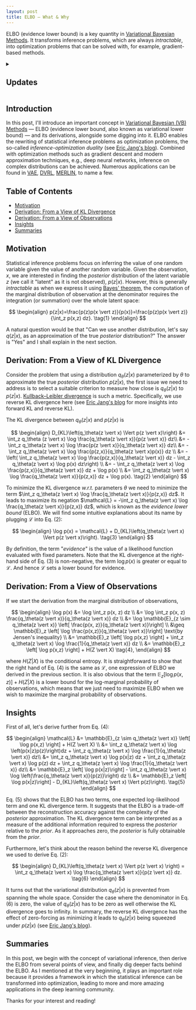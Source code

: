 ```yaml
---
layout: post
title: ELBO — What & Why
---
```


ELBO (evidence lower bound) is a key quantity in [Variational Bayesian Methods](https://en.wikipedia.org/wiki/Variational_Bayesian_methods). It transforms inference problems, which are always _intractable_, into optimization problems that can be solved with, for example, gradient-based methods.

<details>
    <summary><h2>Updates</h2></summary>
    <h3>April 13 2021</h3>
    Eq. (4) has been corrected in which the entropy term should be a conditional entropy of $Z$ given $X$, i.e., $H \left(Z \vert X \right)$, instead of $H \left(Z\right)$ in the previous version.
    
</details>


## Introduction

In this post, I'll introduce an important concept in  [Variational Bayesian (VB) Methods](https://en.wikipedia.org/wiki/Variational_Bayesian_methods) — ELBO (evidence lower bound, also known as variational lower bound) — and its derivations, alongside some digging into it. ELBO enables the rewriting of statistical inference problems as optimization problems, the so-called _inference-optimization duality_ (see [Eric Jang's blog](https://blog.evjang.com/2016/08/variational-bayes.html)). Combined with optimization methods such as gradient descent and modern approximation techniques, e.g., deep neural networks, inference on complex distributions can be achieved. Numerous applications can be found in [VAE](https://arxiv.org/abs/1312.6114v10), [DVRL](https://arxiv.org/abs/1806.02426), [MERLIN](https://arxiv.org/abs/1803.10760), to name a few.

## Table of Contents

* <a href='#motivation'>Motivation</a>
* <a href='#derivation_kl'>Derivation: From a View of KL Divergence</a>
* <a href='#derivation_logpx'>Derivation: From a View of Observations</a>
* <a href='#insight'>Insights</a>
* <a href='#summary'>Summaries</a>

<h2 id='motivation'>Motivation</h2>

Statistical inference problems focus on inferring the value of one random variable given the value of another random variable. Given the observation, $x$, we are interested in finding the _posterior_ distribution of the latent variable $z$ (we call it "latent" as it is not observed), $p(z \vert x)$. However, this is generally _intractable_ as when we express it using [Bayes' theorem](https://en.wikipedia.org/wiki/Bayes%27_theorem), the computation of the marginal distribution of observation at the denominator requires the integration (or summation) over the whole latent space:

$$
\begin{align}
p(z|x)=\frac{p(z)p(x \vert z)}{p(x)}=\frac{p(z)p(x \vert z)}{\int_z p(x,z) dz}.
\tag{1}
\end{align}
$$

A natural question would be that "Can we use another distribution, let's say $q(z \vert x)$, as an approximation of the true _posterior_ distribution?" The answer is "Yes" and I shall explain in the next section.

<h2 id='derivation_kl'>Derivation: From a View of KL Divergence</h2>

Consider the problem that using a distribution $q_\theta(z \vert x)$ parameterized by $\theta$ to approximate the true _posterior_ distribution $p(z \vert x)$, the first issue we need to address is to select a suitable criterion to measure how close is $q_\theta(z \vert x)$ to $p(z \vert x)$. [Kullback–Leibler divergence](https://en.wikipedia.org/wiki/Kullback%E2%80%93Leibler_divergence) is such a metric. Specifically, we use reverse KL divergence here (see [Eric Jang's blog](https://blog.evjang.com/2016/08/variational-bayes.html) for more insights into forward KL and reverse KL). 

The KL divergence between $q_\theta(z \vert x)$ and $p(z \vert x)$ is

$$
\begin{align}
D_{KL}\left(q_\theta(z \vert x) \Vert p(z \vert x)\right) &= \int_z q_\theta (z \vert x) \log \frac{q_\theta(z \vert x)}{p(z \vert x)} dz\\
&= -\int_z q_\theta(z \vert x) \log \frac{p(z \vert x)}{q_\theta(z \vert x)} dz\\
&= -\int_z q_\theta(z \vert x) \log \frac{p(z,x)}{q_\theta(z \vert x)p(x)} dz \\
&= - \left( \int_z q_\theta(z \vert x) \log \frac{p(z,x)}{q_\theta(z \vert x)} dz - \int_z q_\theta(z \vert x) \log p(x) dz\right) \\
&= - \int_z q_\theta(z \vert x) \log \frac{p(z,x)}{q_\theta(z \vert x)} dz + \log p(x) \\ 
&= \int_z q_\theta(z \vert x) \log \frac{q_\theta(z \vert x)}{p(z,x)} dz + \log p(x).
\tag{2}
\end{align}
$$

To minimize the KL divergence _w.r.t._ parameters $\theta$ we need to minimize the term $\int_z q_\theta(z \vert x) \log \frac{q_\theta(z \vert x)}{p(z,x)} dz$. It leads to maximize its negation $\mathcal{L} = -\int_z q_\theta(z \vert x) \log \frac{q_\theta(z \vert x)}{p(z,x)} dz$, which is known as the _evidence lower bound_ (ELBO). We will find some intuitive explanations about its name by plugging $\mathcal{L}$ into Eq. (2):

$$
\begin{align}
\log p(x) = \mathcal{L} + D_{KL}\left(q_\theta(z \vert x) \Vert p(z \vert x)\right).
\tag{3}
\end{align}
$$

By definition, the term "_evidence_" is the value of a likelihood function evaluated with fixed parameters. Note that the KL divergence at the right-hand side of Eq. (3) is non-negative, the term $\log p(x)$ is greater or equal to $\mathcal{L}$. And hence $\mathcal{L}$ sets a lower bound for evidence.

<h2 id='derivation_logpx'>Derivation: From a View of Observations</h2>

If we start the derivation from the marginal distribution of observations,

$$
\begin{align}
\log p(x) &= \log \int_z p(x, z) dz \\
&= \log \int_z p(x, z) \frac{q_\theta(z \vert x)}{q_\theta(z \vert x)} dz \\
&= \log \mathbb{E}_{z \sim q_\theta(z \vert x)} \left[ \frac{p(x, z)}{q_\theta(z \vert x)}\right] \\
&\geq \mathbb{E}_z \left[ \log \frac{p(x,z)}{q_\theta(z \vert x)}\right] \text{by Jensen's inequality} \\
&= \mathbb{E}_z \left[ \log p(x,z) \right] + \int_z q_\theta(z \vert x) \log \frac{1}{q_\theta(z \vert x)} dz \\
&= \mathbb{E}_z \left[ \log p(x,z) \right] + H(Z \vert X)
\tag{4},
\end{align}
$$

where $H(Z \vert X)$ is the conditional entropy. It is straightforward to show that the right hand of Eq. (4) is the same as $\mathcal{L}$, one expression of ELBO we derived in the previous section. It is also obvious that the term $\mathbb{E}_z \left[ \log p(x,z) \right] + H(Z \vert X)$ is a lower bound for the log-marginal probability of observations, which means that we just need to maximize ELBO when we wish to maximize the marginal probability of observations.

<h2 id='insight'>Insights</h2>

First of all, let's derive further from Eq. (4):

$$
\begin{align}
\mathcal{L} &= \mathbb{E}_{z \sim q_\theta(z \vert x)} \left[ \log p(x,z) \right] + H(Z \vert X) \\
&= \int_z q_\theta(z \vert x) \log \left(p(x|z)p(z)\right)dz + \int_z q_\theta(z \vert x) \log \frac{1}{q_\theta(z \vert x)} dz\\
&= \int_z q_\theta(z \vert x) \log p(x|z) dz + \int_z q_\theta(z \vert x) \log p(z) dz + \int_z q_\theta(z \vert x) \log \frac{1}{q_\theta(z \vert x)} dz\\
&= \mathbb{E}_z \left[ \log p(x|z)\right] - \int_z q_\theta(z \vert x) \log \left(\frac{q_\theta(z \vert x)}{p(z)}\right) dz \\
&= \mathbb{E}_z \left[ \log p(x|z)\right] - D_{KL}\left(q_\theta(z \vert x) \Vert p(z)\right).
\tag{5}
\end{align}
$$

Eq. (5) shows that the ELBO has two terms, one expected log-likelihood term and one KL divergence term. It suggests that the ELBO is a trade-off between the reconstruction accuracy against the complexity of the *posterior* approximation. The KL divergence term can be interpreted as a measure of the additional information required to express the *posterior* relative to the *prior*. As it approaches zero, the *posterior* is fully obtainable from the *prior*.

Furthermore, let's think about the reason behind the reverse KL divergence we used to derive Eq. (2):

$$
\begin{align}
D_{KL}\left(q_\theta(z \vert x) \Vert p(z \vert x) \right) = \int_z q_\theta(z \vert x) \log \frac{q_\theta(z \vert x)}{p(z \vert x)} dz.
\tag{6}
\end{align}
$$

It turns out that the variational distribution $q_\theta(z \vert x)$ is prevented from spanning the whole space. Consider the case where the denominator in Eq. (6) is zero, the value of $q_\theta(z \vert x)$ has to be zero as well otherwise the KL divergence goes to infinity. In summary, the reverse KL divergence has the effect of zero-forcing as minimizing it leads to $q_\theta (z \vert x)$ being squeezed under $p (z \vert x)$ (see [Eric Jang's blog](https://blog.evjang.com/2016/08/variational-bayes.html)).

<h2 id='summary'>Summaries</h2>

In this post, we begin with the concept of variational inference, then derive the ELBO from several points of view, and finally dig deeper facts behind the ELBO. As I mentioned at the very beginning, it plays an important role because it provides a framework in which the statistical inference can be transformed into optimization, leading to more and more amazing applications in the deep learning community.

Thanks for your interest and reading! 
